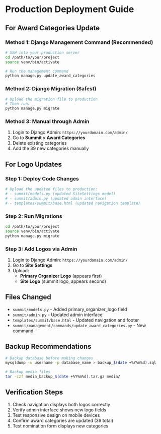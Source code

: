 # Production Deployment Guide

## For Award Categories Update

### Method 1: Django Management Command (Recommended)
```bash
# SSH into your production server
cd /path/to/your/project
source venv/bin/activate

# Run the management command
python manage.py update_award_categories
```

### Method 2: Django Migration (Safest)
```bash
# Upload the migration file to production
# Then run:
python manage.py migrate
```

### Method 3: Manual through Admin
1. Login to Django Admin: `https://yourdomain.com/admin/`
2. Go to **Summit > Award Categories**
3. Delete existing categories
4. Add the 39 new categories manually

## For Logo Updates

### Step 1: Deploy Code Changes
```bash
# Upload the updated files to production:
# - summit/models.py (updated SiteSettings model)
# - summit/admin.py (updated admin interface)
# - templates/summit/base.html (updated navigation template)
```

### Step 2: Run Migrations
```bash
cd /path/to/your/project
source venv/bin/activate
python manage.py migrate
```

### Step 3: Add Logos via Admin
1. Login to Django Admin: `https://yourdomain.com/admin/`
2. Go to **Site Settings**
3. Upload:
   - **Primary Organizer Logo** (appears first)
   - **Site Logo** (summit logo, appears second)

## Files Changed
- `summit/models.py` - Added primary_organizer_logo field
- `summit/admin.py` - Updated admin interface
- `templates/summit/base.html` - Updated navigation and footer
- `summit/management/commands/update_award_categories.py` - New command

## Backup Recommendations
```bash
# Backup database before making changes
mysqldump -u username -p database_name > backup_$(date +%Y%m%d).sql

# Backup media files
tar -czf media_backup_$(date +%Y%m%d).tar.gz media/
```

## Verification Steps
1. Check navigation displays both logos correctly
2. Verify admin interface shows new logo fields
3. Test responsive design on mobile devices
4. Confirm award categories are updated (39 total)
5. Test nomination form displays new categories